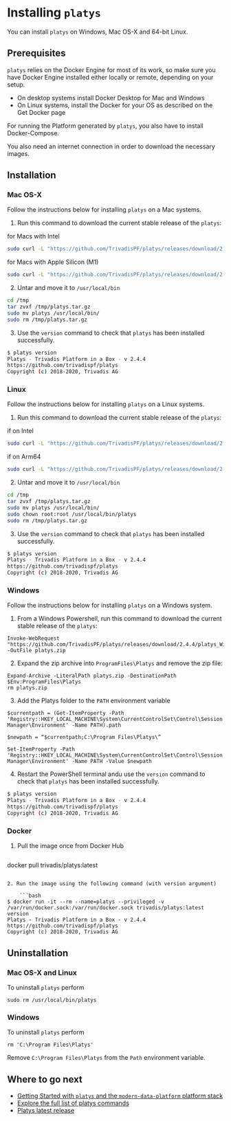 # Installing `platys`

You can install `platys` on Windows, Mac OS-X and 64-bit Linux.

## Prerequisites

`platys` relies on the Docker Engine for most of its work, so make sure you have Docker Engine installed either locally or remote, depending on your setup.

  * On desktop systems install Docker Desktop for Mac and Windows
  * On Linux systems, install the Docker for your OS as described on the Get Docker page

For running the Platform generated by `platys`, you also have to install Docker-Compose. 

You also need an internet connection in order to download the necessary images. 

## Installation

### Mac OS-X 

Follow the instructions below for installing `platys` on a Mac systems.  

1. Run this command to download the current stable release of the `platys`:

for Macs with Intel

```bash
sudo curl -L "https://github.com/TrivadisPF/platys/releases/download/2.4.4/platys_Darwin_x86_64.tar.gz" -o /tmp/platys.tar.gz
```

for Macs with Apple Silicon (M1)

```bash
sudo curl -L "https://github.com/TrivadisPF/platys/releases/download/2.4.4/platys_Darwin_arm64.tar.gz" -o /tmp/platys.tar.gz
```

2. Untar and move it to `/usr/local/bin`

  ```bash
cd /tmp
tar zvxf /tmp/platys.tar.gz 
sudo mv platys /usr/local/bin/
sudo rm /tmp/platys.tar.gz 
```

3. Use the `version` command to check that `platys` has been installed successfully.

  ```bash
$ platys version
Platys - Trivadis Platform in a Box - v 2.4.4
https://github.com/trivadispf/platys
Copyright (c) 2018-2020, Trivadis AG
```

### Linux

Follow the instructions below for installing `platys` on a Linux systems.  

1. Run this command to download the current stable release of the `platys`:

if on Intel

  ```bash
sudo curl -L "https://github.com/TrivadisPF/platys/releases/download/2.4.4/platys_Linux_x86_64.tar.gz" -o /tmp/platys.tar.gz
```

if on Arm64

  ```bash
sudo curl -L "https://github.com/TrivadisPF/platys/releases/download/2.4.4/platys_Linux_arm64.tar.gz" -o /tmp/platys.tar.gz
```

2. Untar and move it to `/usr/local/bin`

  ```bash
cd /tmp
tar zvxf /tmp/platys.tar.gz 
sudo mv platys /usr/local/bin/
sudo chown root:root /usr/local/bin/platys
sudo rm /tmp/platys.tar.gz 
```

3. Use the `version` command to check that `platys`  has been installed successfully.

  ```bash
$ platys version
Platys - Trivadis Platform in a Box - v 2.4.4
https://github.com/trivadispf/platys
Copyright (c) 2018-2020, Trivadis AG
```

### Windows 

Follow the instructions below for installing `platys` on a Windows system. 

1. From a Windows Powershell, run this command to download the current stable release of the `platys`:

  ```
Invoke-WebRequest "https://github.com/TrivadisPF/platys/releases/download/2.4.4/platys_Windows_x86_64.zip" -OutFile platys.zip
```

2. Expand the zip archive into `ProgramFiles\Platys` and remove the zip file:

  ```
Expand-Archive -LiteralPath platys.zip -DestinationPath $Env:ProgramFiles\Platys
rm platys.zip
```

3. Add the Platys folder to the `PATH` environment variable 

  ```
$currentpath = (Get-ItemProperty -Path 'Registry::HKEY_LOCAL_MACHINE\System\CurrentControlSet\Control\Session Manager\Environment' -Name PATH).path
```

  ```
$newpath = “$currentpath;C:\Program Files\Platys\”
```

  ```
Set-ItemProperty -Path 'Registry::HKEY_LOCAL_MACHINE\System\CurrentControlSet\Control\Session Manager\Environment' -Name PATH -Value $newpath
```

4. Restart the PowerShell terminal andu use the `version` command to check that `platys` has been installed successfully.

  ```bash
$ platys version
Platys - Trivadis Platform in a Box - v 2.4.4
https://github.com/trivadispf/platys
Copyright (c) 2018-2020, Trivadis AG
```

### Docker

1. Pull the image once from Docker Hub

	```bash
docker pull trivadis/platys:latest
```

2. Run the image using the following command (with version argument)

	```bash
$ docker run -it --rm --name=platys --privileged -v /var/run/docker.sock:/var/run/docker.sock trivadis/platys:latest version
Platys - Trivadis Platform in a Box - v 2.4.4
https://github.com/trivadispf/platys
Copyright (c) 2018-2020, Trivadis AG
``` 
   
## Uninstallation

### Mac OS-X and Linux

To uninstall `platys` perform

```
sudo rm /usr/local/bin/platys
```

### Windows

To uninstall `platys` perform

```
rm 'C:\Program Files\Platys'
```

Remove `C:\Program Files\Platys` from the `Path` environment variable.
   
## Where to go next

* [Getting Started with `platys` and the `modern-data-platform` platform stack](https://github.com/TrivadisPF/platys-modern-data-platform/blob/master/documentation/getting-started.md)
* [Explore the full list of platys commands](command-line-ref.md)
* [Platys latest release](https://github.com/TrivadisPF/platys/releases/latest)

